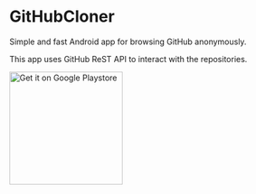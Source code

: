 # GitHubCloner
 Simple and fast Android app for browsing GitHub anonymously.

 This app uses GitHub ReST API to interact with the repositories.
 
[<img src="https://play.google.com/intl/en_us/badges/static/images/badges/en_badge_web_generic.png" alt="Get it on Google Playstore" width="200"/>](https://play.google.com/store/apps/details?id=lk.ysk.githubcloner)
